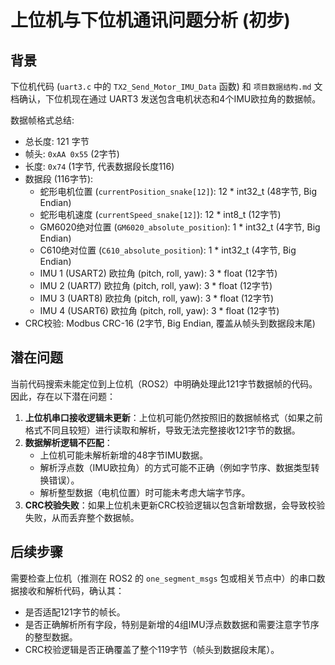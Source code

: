 # 上位机与下位机通讯问题分析 (初步)

## 背景

下位机代码 (`uart3.c` 中的 `TX2_Send_Motor_IMU_Data` 函数) 和 `项目数据结构.md` 文档确认，下位机现在通过 UART3 发送包含电机状态和4个IMU欧拉角的数据帧。

数据帧格式总结:
- 总长度: 121 字节
- 帧头: `0xAA 0x55` (2字节)
- 长度: `0x74` (1字节, 代表数据段长度116)
- 数据段 (116字节):
    - 蛇形电机位置 (`currentPosition_snake[12]`): 12 * int32_t (48字节, Big Endian)
    - 蛇形电机速度 (`currentSpeed_snake[12]`): 12 * int8_t (12字节)
    - GM6020绝对位置 (`GM6020_absolute_position`): 1 * int32_t (4字节, Big Endian)
    - C610绝对位置 (`C610_absolute_position`): 1 * int32_t (4字节, Big Endian)
    - IMU 1 (USART2) 欧拉角 (pitch, roll, yaw): 3 * float (12字节)
    - IMU 2 (UART7) 欧拉角 (pitch, roll, yaw): 3 * float (12字节)
    - IMU 3 (UART8) 欧拉角 (pitch, roll, yaw): 3 * float (12字节)
    - IMU 4 (USART6) 欧拉角 (pitch, roll, yaw): 3 * float (12字节)
- CRC校验: Modbus CRC-16 (2字节, Big Endian, 覆盖从帧头到数据段末尾)

## 潜在问题

当前代码搜索未能定位到上位机（ROS2）中明确处理此121字节数据帧的代码。因此，存在以下潜在问题：

1.  **上位机串口接收逻辑未更新**：上位机可能仍然按照旧的数据帧格式（如果之前格式不同且较短）进行读取和解析，导致无法完整接收121字节的数据。
2.  **数据解析逻辑不匹配**：
    *   上位机可能未解析新增的48字节IMU数据。
    *   解析浮点数（IMU欧拉角）的方式可能不正确（例如字节序、数据类型转换错误）。
    *   解析整型数据（电机位置）时可能未考虑大端字节序。
3.  **CRC校验失败**：如果上位机未更新CRC校验逻辑以包含新增数据，会导致校验失败，从而丢弃整个数据帧。

## 后续步骤

需要检查上位机（推测在 ROS2 的 `one_segment_msgs` 包或相关节点中）的串口数据接收和解析代码，确认其：
- 是否适配121字节的帧长。
- 是否正确解析所有字段，特别是新增的4组IMU浮点数数据和需要注意字节序的整型数据。
- CRC校验逻辑是否正确覆盖了整个119字节（帧头到数据段末尾）。
